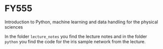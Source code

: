 # FY555
Introduction to Python, machine learning and data handling for the physical sciences

In the folder `lecture_notes` you find the lecture notes and in the folder `python` you find the code for the iris sample network from the lecture.
